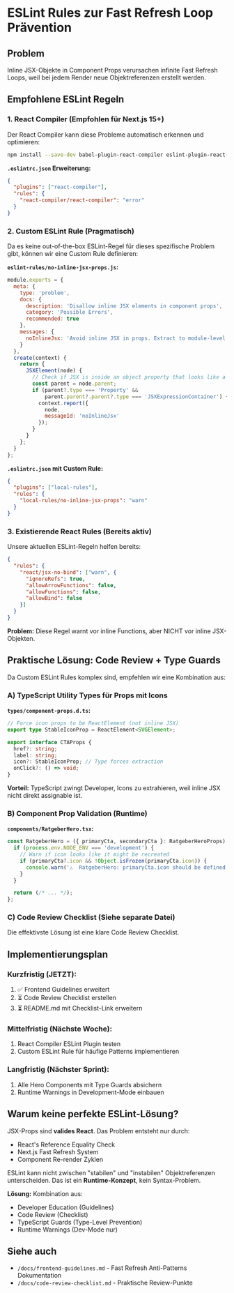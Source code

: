 # ESLint Rules zur Fast Refresh Loop Prävention

## Problem
Inline JSX-Objekte in Component Props verursachen infinite Fast Refresh Loops, weil bei jedem Render neue Objektreferenzen erstellt werden.

## Empfohlene ESLint Regeln

### 1. React Compiler (Empfohlen für Next.js 15+)

Der React Compiler kann diese Probleme automatisch erkennen und optimieren:

```bash
npm install --save-dev babel-plugin-react-compiler eslint-plugin-react-compiler
```

**`.eslintrc.json` Erweiterung:**
```json
{
  "plugins": ["react-compiler"],
  "rules": {
    "react-compiler/react-compiler": "error"
  }
}
```

### 2. Custom ESLint Rule (Pragmatisch)

Da es keine out-of-the-box ESLint-Regel für dieses spezifische Problem gibt, können wir eine Custom Rule definieren:

**`eslint-rules/no-inline-jsx-props.js`:**
```javascript
module.exports = {
  meta: {
    type: 'problem',
    docs: {
      description: 'Disallow inline JSX elements in component props',
      category: 'Possible Errors',
      recommended: true
    },
    messages: {
      noInlineJsx: 'Avoid inline JSX in props. Extract to module-level constant to prevent Fast Refresh loops.'
    }
  },
  create(context) {
    return {
      JSXElement(node) {
        // Check if JSX is inside an object property that looks like a prop
        const parent = node.parent;
        if (parent?.type === 'Property' &&
            parent.parent?.parent?.type === 'JSXExpressionContainer') {
          context.report({
            node,
            messageId: 'noInlineJsx'
          });
        }
      }
    };
  }
};
```

**`.eslintrc.json` mit Custom Rule:**
```json
{
  "plugins": ["local-rules"],
  "rules": {
    "local-rules/no-inline-jsx-props": "warn"
  }
}
```

### 3. Existierende React Rules (Bereits aktiv)

Unsere aktuellen ESLint-Regeln helfen bereits:

```json
{
  "rules": {
    "react/jsx-no-bind": ["warn", {
      "ignoreRefs": true,
      "allowArrowFunctions": false,
      "allowFunctions": false,
      "allowBind": false
    }]
  }
}
```

**Problem:** Diese Regel warnt vor inline Functions, aber NICHT vor inline JSX-Objekten.

## Praktische Lösung: Code Review + Type Guards

Da Custom ESLint Rules komplex sind, empfehlen wir eine Kombination aus:

### A) TypeScript Utility Types für Props mit Icons

**`types/component-props.d.ts`:**
```typescript
// Force icon props to be ReactElement (not inline JSX)
export type StableIconProp = ReactElement<SVGElement>;

export interface CTAProps {
  href?: string;
  label: string;
  icon?: StableIconProp; // Type forces extraction
  onClick?: () => void;
}
```

**Vorteil:** TypeScript zwingt Developer, Icons zu extrahieren, weil inline JSX nicht direkt assignable ist.

### B) Component Prop Validation (Runtime)

**`components/RatgeberHero.tsx`:**
```typescript
const RatgeberHero = ({ primaryCta, secondaryCta }: RatgeberHeroProps) => {
  if (process.env.NODE_ENV === 'development') {
    // Warn if icon looks like it might be recreated
    if (primaryCta?.icon && !Object.isFrozen(primaryCta.icon)) {
      console.warn('⚠️  RatgeberHero: primaryCta.icon should be defined at module level to prevent Fast Refresh loops');
    }
  }

  return (/* ... */);
};
```

### C) Code Review Checklist (Siehe separate Datei)

Die effektivste Lösung ist eine klare Code Review Checklist.

## Implementierungsplan

### Kurzfristig (JETZT):
1. ✅ Frontend Guidelines erweitert
2. ⏳ Code Review Checklist erstellen
3. ⏳ README.md mit Checklist-Link erweitern

### Mittelfristig (Nächste Woche):
1. React Compiler ESLint Plugin testen
2. Custom ESLint Rule für häufige Patterns implementieren

### Langfristig (Nächster Sprint):
1. Alle Hero Components mit Type Guards absichern
2. Runtime Warnings in Development-Mode einbauen

## Warum keine perfekte ESLint-Lösung?

JSX-Props sind **valides React**. Das Problem entsteht nur durch:
- React's Reference Equality Check
- Next.js Fast Refresh System
- Component Re-render Zyklen

ESLint kann nicht zwischen "stabilen" und "instabilen" Objektreferenzen unterscheiden. Das ist ein **Runtime-Konzept**, kein Syntax-Problem.

**Lösung:** Kombination aus:
- Developer Education (Guidelines)
- Code Review (Checklist)
- TypeScript Guards (Type-Level Prevention)
- Runtime Warnings (Dev-Mode nur)

## Siehe auch
- `/docs/frontend-guidelines.md` - Fast Refresh Anti-Patterns Dokumentation
- `/docs/code-review-checklist.md` - Praktische Review-Punkte
